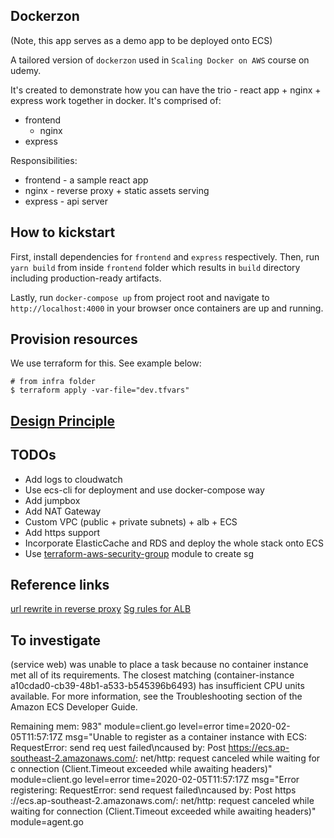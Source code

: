 ## Dockerzon

(Note, this app serves as a demo app to be deployed onto ECS)

A tailored version of `dockerzon` used in `Scaling Docker on AWS` course on udemy.

It's created to demonstrate how you can have the trio - react app + nginx + express work together in docker. It's comprised of:

- frontend
  - nginx
- express

Responsibilities:

- frontend - a sample react app
- nginx - reverse proxy + static assets serving
- express - api server

## How to kickstart
First, install dependencies for `frontend` and `express` respectively.
Then, run `yarn build` from inside `frontend` folder which results in `build` directory including production-ready artifacts.

Lastly, run `docker-compose up` from project root and navigate to `http://localhost:4000` in your browser once containers are up and running.

## Provision resources
We use terraform for this. See example below:

```shell
# from infra folder
$ terraform apply -var-file="dev.tfvars"
```

## [Design Principle](./design-principles.md)

## TODOs
- Add logs to cloudwatch
- Use ecs-cli for deployment and use docker-compose way
- Add jumpbox
- Add NAT Gateway
- Custom VPC (public + private subnets) + alb + ECS
- Add https support
- Incorporate ElasticCache and RDS and deploy the whole stack onto ECS
- Use [terraform-aws-security-group](https://github.com/terraform-aws-modules/terraform-aws-security-group) module to create sg

## Reference links
[url rewrite in reverse proxy](https://serverfault.com/questions/379675/nginx-reverse-proxy-url-rewrite)
[Sg rules for ALB](https://docs.aws.amazon.com/AWSEC2/latest/WindowsGuide/security-group-rules-reference.html)

## To investigate
(service web) was unable to place a task because no container instance met all of its requirements. The closest matching (container-instance a10cdad0-cb39-48b1-a533-b545396b6493) has insufficient CPU units available. For more information, see the Troubleshooting section of the Amazon ECS Developer Guide.



Remaining mem: 983" module=client.go
level=error time=2020-02-05T11:57:17Z msg="Unable to register as a container instance with ECS: RequestError: send req
uest failed\ncaused by: Post https://ecs.ap-southeast-2.amazonaws.com/: net/http: request canceled while waiting for c
onnection (Client.Timeout exceeded while awaiting headers)" module=client.go
level=error time=2020-02-05T11:57:17Z msg="Error registering: RequestError: send request failed\ncaused by: Post https
://ecs.ap-southeast-2.amazonaws.com/: net/http: request canceled while waiting for connection (Client.Timeout exceeded
 while awaiting headers)" module=agent.go
